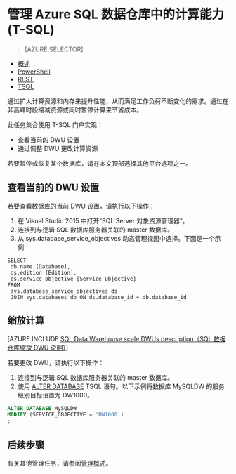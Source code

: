 <properties
   pageTitle="管理 Azure SQL 数据仓库中的计算能力 (REST) | Azure"
   description="可通过调整 DWU 来提高性能的 Transact-SQL (T-SQL) 任务。通过在非高峰期缩减性能来节省成本。"
   services="sql-data-warehouse"
   documentationCenter="NA"
   authors="barbkess"
   manager="barbkess"
   editor=""/>

<tags
   ms.service="sql-data-warehouse"
   ms.date="05/06/2016"
   wacn.date="06/13/2016"/>

# 管理 Azure SQL 数据仓库中的计算能力 (T-SQL)

> [AZURE.SELECTOR]
- [概述](/documentation/articles/sql-data-warehouse-overview-manage-compute/)
- [PowerShell](/documentation/articles/sql-data-warehouse-manage-compute-powershell/)
- [REST](/documentation/articles/sql-data-warehouse-manage-compute-rest-api/)
- [TSQL](/documentation/articles/sql-data-warehouse-manage-compute-tsql/)


通过扩大计算资源和内存来提升性能，从而满足工作负荷不断变化的需求。通过在非高峰时段缩减资源或同时暂停计算来节省成本。

此任务集合使用 T-SQL 门户实现：

- 查看当前的 DWU 设置
- 通过调整 DWU 更改计算资源

若要暂停或恢复某个数据库，请在本文顶部选择其他平台选项之一。

<a name="current-dwu-bk"></a>

## 查看当前的 DWU 设置

若要查看数据库的当前 DWU 设置，请执行以下操作：

1. 在 Visual Studio 2015 中打开“SQL Server 对象资源管理器”。
2. 连接到与逻辑 SQL 数据库服务器关联的 master 数据库。
2. 从 sys.database\_service\_objectives 动态管理视图中选择。下面是一个示例： 

```
SELECT
 db.name [Database],
 ds.edition [Edition],
 ds.service_objective [Service Objective]
FROM
 sys.database_service_objectives ds
 JOIN sys.databases db ON ds.database_id = db.database_id
```

<a name="scale-dwu-bk"></a>
<a name="scale-compute-bk"></a>

## 缩放计算

[AZURE.INCLUDE [SQL Data Warehouse scale DWUs description（SQL 数据仓库缩放 DWU 说明）](../includes/sql-data-warehouse-scale-dwus-description)]

若要更改 DWU，请执行以下操作：


1. 连接到与逻辑 SQL 数据库服务器关联的 master 数据库。
2. 使用 [ALTER DATABASE][] TSQL 语句。以下示例将数据库 MySQLDW 的服务级别目标设置为 DW1000。 

```Sql
ALTER DATABASE MySQLDW
MODIFY (SERVICE_OBJECTIVE = 'DW1000')
;
```

<a name="next-steps-bk"></a>

## 后续步骤

有关其他管理任务，请参阅[管理概述][]。

<!--Image references-->

<!--Article references-->
[Service capacity limits]: /documentation/articles/sql-data-warehouse-service-capacity-limits/
[管理概述]: /documentation/articles/sql-data-warehouse-overview-manage/
[管理计算能力概述]: /documentation/articles/sql-data-warehouse-overview-manage-compute-power/

<!--MSDN references-->

[ALTER DATABASE]: https://msdn.microsoft.com/zh-cn/library/mt204042.aspx


<!--Other Web references-->

[Azure portal]: http://manage.windowsazure.cn/

<!---HONumber=Mooncake_0606_2016-->
